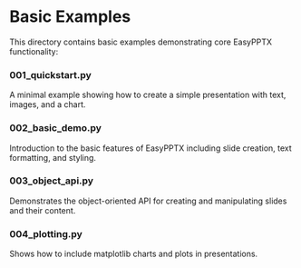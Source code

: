 # Basic Examples

This directory contains basic examples demonstrating core EasyPPTX functionality:

### 001_quickstart.py
A minimal example showing how to create a simple presentation with text, images, and a chart.

### 002_basic_demo.py
Introduction to the basic features of EasyPPTX including slide creation, text formatting, and styling.

### 003_object_api.py
Demonstrates the object-oriented API for creating and manipulating slides and their content.

### 004_plotting.py
Shows how to include matplotlib charts and plots in presentations.
